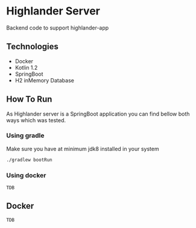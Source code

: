 # Highlander Server

Backend code to support highlander-app

## Technologies

- Docker
- Kotlin 1.2
- SpringBoot
- H2 inMemory Database

## How To Run

As Highlander server is a SpringBoot application you can find bellow both ways which was tested.

### Using gradle

Make sure you have at minimum jdk8 installed in your system

```bash
./gradlew bootRun
```

### Using docker

`TDB`

## Docker

`TDB`